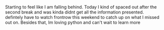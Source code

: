 Starting to feel like I am falling behind. Today I kind of spaced out after the second break and was kinda didnt get all the information presented. defintely have to watch frontrow this weekend to catch up on what I missed out on. Besides that, Im loving python and can't wait to learn more